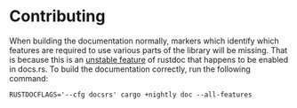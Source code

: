 # Contributing

When building the documentation normally, markers which identify which features
are required to use various parts of the library will be missing. That is
because this is an [unstable
feature](https://github.com/rust-lang/rust/issues/43781) of rustdoc that
happens to be enabled in docs.rs. To build the documentation correctly, run the
following command:

```shell
RUSTDOCFLAGS='--cfg docsrs' cargo +nightly doc --all-features
```
